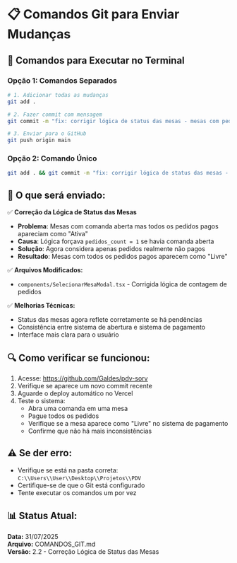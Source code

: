 # 📋 Comandos Git para Enviar Mudanças

## 🚀 Comandos para Executar no Terminal

### **Opção 1: Comandos Separados**

```bash
# 1. Adicionar todas as mudanças
git add .

# 2. Fazer commit com mensagem
git commit -m "fix: corrigir lógica de status das mesas - mesas com pedidos pagos devem aparecer como Livre"

# 3. Enviar para o GitHub
git push origin main
```

### **Opção 2: Comando Único**

```bash
git add . && git commit -m "fix: corrigir lógica de status das mesas - mesas com pedidos pagos devem aparecer como Livre" && git push origin main
```

## 📝 O que será enviado:

✅ **Correção da Lógica de Status das Mesas**
- **Problema**: Mesas com comanda aberta mas todos os pedidos pagos apareciam como "Ativa"
- **Causa**: Lógica forçava `pedidos_count = 1` se havia comanda aberta
- **Solução**: Agora considera apenas pedidos realmente não pagos
- **Resultado**: Mesas com todos os pedidos pagos aparecem como "Livre"

✅ **Arquivos Modificados:**
- `components/SelecionarMesaModal.tsx` - Corrigida lógica de contagem de pedidos

✅ **Melhorias Técnicas:**
- Status das mesas agora reflete corretamente se há pendências
- Consistência entre sistema de abertura e sistema de pagamento
- Interface mais clara para o usuário

## 🔍 Como verificar se funcionou:

1. Acesse: https://github.com/Galdes/pdv-sorv
2. Verifique se aparece um novo commit recente
3. Aguarde o deploy automático no Vercel
4. Teste o sistema:
   - Abra uma comanda em uma mesa
   - Pague todos os pedidos
   - Verifique se a mesa aparece como "Livre" no sistema de pagamento
   - Confirme que não há mais inconsistências

## ⚠️ Se der erro:

- Verifique se está na pasta correta: `C:\\Users\\User\\Desktop\\Projetos\\PDV`
- Certifique-se de que o Git está configurado
- Tente executar os comandos um por vez

## 📊 Status Atual:

**Data:** 31/07/2025  
**Arquivo:** COMANDOS_GIT.md  
**Versão:** 2.2 - Correção Lógica de Status das Mesas